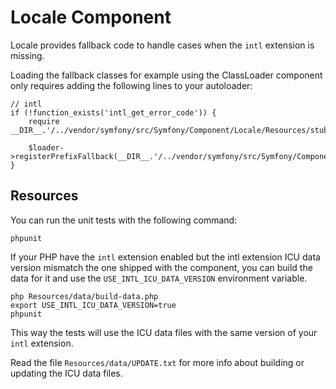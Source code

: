 Locale Component
================

Locale provides fallback code to handle cases when the ``intl`` extension is
missing.

Loading the fallback classes for example using the ClassLoader component only
requires adding the following lines to your autoloader:

    // intl
    if (!function_exists('intl_get_error_code')) {
        require __DIR__.'/../vendor/symfony/src/Symfony/Component/Locale/Resources/stubs/functions.php';

        $loader->registerPrefixFallback(__DIR__.'/../vendor/symfony/src/Symfony/Component/Locale/Resources/stubs');
    }

Resources
---------

You can run the unit tests with the following command:

    phpunit

If your PHP have the ``intl`` extension enabled but the intl extension ICU data
version mismatch the one shipped with the component, you can build the data for
it and use the ``USE_INTL_ICU_DATA_VERSION`` environment variable.

    php Resources/data/build-data.php
    export USE_INTL_ICU_DATA_VERSION=true
    phpunit

This way the tests will use the ICU data files with the same version of your
``intl`` extension.

Read the file ``Resources/data/UPDATE.txt`` for more info about building or
updating the ICU data files.